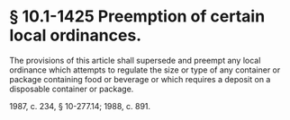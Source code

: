 # § 10.1-1425 Preemption of certain local ordinances.

<p>The provisions of this article shall supersede and preempt any local ordinance which attempts to regulate the size or type of any container or package containing food or beverage or which requires a deposit on a disposable container or package.</p><p>1987, c. 234, § 10-277.14; 1988, c. 891.</p>